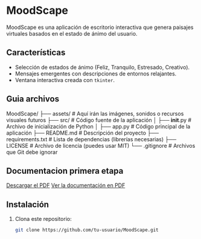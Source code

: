 # MoodScape

MoodScape es una aplicación de escritorio interactiva que genera paisajes virtuales basados en el estado de ánimo del usuario. 

## Características
- Selección de estados de ánimo (Feliz, Tranquilo, Estresado, Creativo).
- Mensajes emergentes con descripciones de entornos relajantes.
- Ventana interactiva creada con `tkinter`.

## Guia archivos

MoodScape/
├── assets/               # Aquí irán las imágenes, sonidos o recursos visuales futuros
├── src/                  # Código fuente de la aplicación
│   ├── __init__.py       # Archivo de inicialización de Python
│   ├── app.py            # Código principal de la aplicación
├── README.md             # Descripción del proyecto
├── requirements.txt      # Lista de dependencias (librerías necesarias)
├── LICENSE               # Archivo de licencia (puedes usar MIT)
└── .gitignore            # Archivos que Git debe ignorar

## Documentacion primera etapa

[Descargar el PDF](C:\Users\Usuario\Desktop\MoodScapeBETA.pdf)
[Ver la documentación en PDF](./MoodScapeBETA.pdf)

## Instalación

1. Clona este repositorio:
   ```bash
   git clone https://github.com/tu-usuario/MoodScape.git
